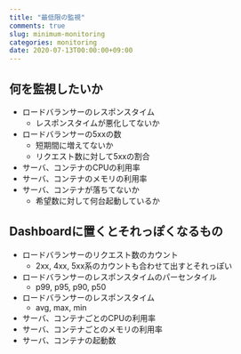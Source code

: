 ```yaml
---
title: "最低限の監視"
comments: true
slug: minimum-monitoring
categories: monitoring
date: 2020-07-13T00:00:00+09:00
---
```


## 何を監視したいか

- ロードバランサーのレスポンスタイム
  - レスポンスタイムが悪化してないか
- ロードバランサーの5xxの数
  - 短期間に増えてないか
  - リクエスト数に対して5xxの割合
- サーバ、コンテナのCPUの利用率
- サーバ、コンテナのメモリの利用率
- サーバ、コンテナが落ちてないか
  - 希望数に対して何台起動しているか

## Dashboardに置くとそれっぽくなるもの

- ロードバランサーのリクエスト数のカウント
  - 2xx, 4xx, 5xx系のカウントも合わせて出すとそれっぽい
- ロードバランサーのレスポンスタイムのパーセンタイル
  - p99, p95, p90, p50
- ロードバランサーのレスポンスタイム
  - avg, max, min
- サーバ、コンテナごとのCPUの利用率
- サーバ、コンテナごとのメモリの利用率
- サーバ、コンテナの起動数